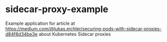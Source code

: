 # sidecar-proxy-example
Example application for article at https://medium.com/@lukas.eichler/securing-pods-with-sidecar-proxies-d84f8d34be3e about Kubernetes Sidecar proxies
